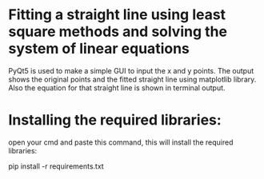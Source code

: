 # Fitting a straight line using least square methods and solving the system of linear equations
PyQt5 is used to make a simple GUI to input the x and y points.
The output shows the original points and the fitted straight line using matplotlib library.
Also the equation for that straight line is shown in terminal output. <br> 

# Installing the required libraries:

open your cmd and paste this command, this will install the required libraries:

pip install -r requirements.txt
